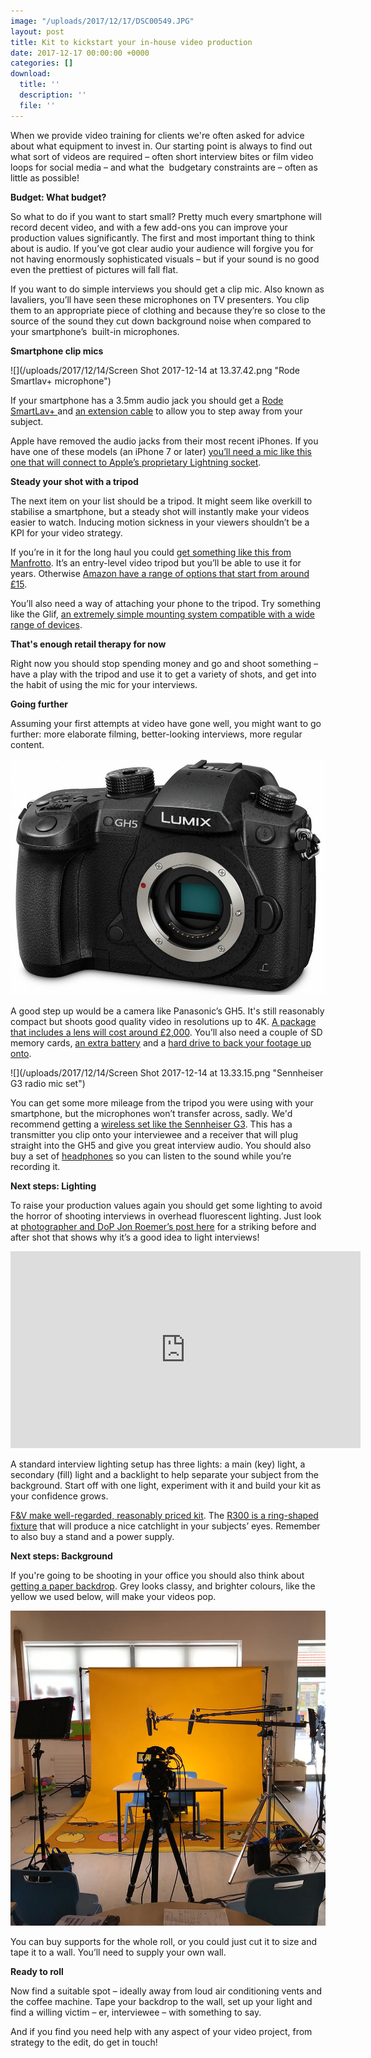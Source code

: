 ```yaml
---
image: "/uploads/2017/12/17/DSC00549.JPG"
layout: post
title: Kit to kickstart your in-house video production
date: 2017-12-17 00:00:00 +0000
categories: []
download:
  title: ''
  description: ''
  file: ''
---
```

When we provide video training for clients we're often asked for advice about what equipment to invest in. Our starting point is always to find out what sort of videos are required – often short interview bites or film video loops for social media – and what the  budgetary constraints are – often as little as possible!

**Budget: What budget?**

So what to do if you want to start small? Pretty much every smartphone will record decent video, and with a few add-ons you can improve your production values significantly. The first and most important thing to think about is audio. If you’ve got clear audio your audience will forgive you for not having enormously sophisticated visuals – but if your sound is no good even the prettiest of pictures will fall flat.

If you want to do simple interviews you should get a clip mic. Also known as lavaliers, you’ll have seen these microphones on TV presenters. You clip them to an appropriate piece of clothing and because they’re so close to the source of the sound they cut down background noise when compared to your smartphone’s  built-in microphones.

**Smartphone clip mics**

![](/uploads/2017/12/14/Screen Shot 2017-12-14 at 13.37.42.png "Rode Smartlav+ microphone")

If your smartphone has a 3.5mm audio jack you should get a [Rode SmartLav+ ](http://www.rode.com/microphones/smartlav-plus) and [an extension cable](https://www.gak.co.uk/en/rode-sc1-trrs-extension-cable/112308?gclid=EAIaIQobChMIxJfl4NWJ2AIVRrvtCh2BlwV9EAQYAiABEgLKc_D_BwE) to allow you to step away from your subject.

Apple have removed the audio jacks from their most recent iPhones. If you have one of these models (an iPhone 7 or later) [you’ll need a mic like this one that will connect to Apple’s proprietary Lightning socket](https://www.gear4music.com/PA-DJ-and-Lighting/Sennheiser-ClipMic-Digital-iOS-Device-Microphone/1A6H?origin=product-ads&campaign=PLA+Shop+-+GENERIC&adgroup=GENERIC&medium=vertical_search&network=google&merchant_id=1279443&product_id=59849d1&product_country=GB&product_partition_id=136756261519&gclid=EAIaIQobChMI2IS0ws-J2AIVSZPtCh2sNgmHEAQYASABEgINnPD_BwE).

**Steady your shot with a tripod**

The next item on your list should be a tripod. It might seem like overkill to stabilise a smartphone, but a steady shot will instantly make your videos easier to watch. Inducing motion sickness in your viewers shouldn’t be a KPI for your video strategy.

If you’re in it for the long haul you could [get something like this from Manfrotto](https://www.manfrotto.co.uk/290-light-aluminium-tripod-with-befree-live-fluid-video-head). It’s an entry-level video tripod but you’ll be able to use it for years. Otherwise [Amazon have a range of options that start from around £15](https://www.amazon.co.uk/s/ref=nb_sb_noss?url=search-alias%3Daps&field-keywords=tripod).

You’ll also need a way of attaching your phone to the tripod. Try something like the Glif, [an extremely simple mounting system compatible with a wide range of devices](https://www.amazon.co.uk/Glif-tripod-quick-release-smartphones/dp/B071WKTMPQ).

**That's enough retail therapy for now**

Right now you should stop spending money and go and shoot something – have a play with the tripod and use it to get a variety of shots, and get into the habit of using the mic for your interviews.

**Going further**

Assuming your first attempts at video have gone well, you might want to go further: more elaborate filming, better-looking interviews, more regular content.

![](/uploads/2017/12/14/DC-GH5KBODY_ALT04.jpeg "Panasonic GH5")

A good step up would be a camera like Panasonic’s GH5. It's still reasonably compact but shoots good quality video in resolutions up to 4K. [A package that includes a lens will cost around £2,000](https://www.wexphotovideo.com/panasonic-lumix-dmc-gh5-digital-camera-with-12-60mm-f28-40-leica-lens-1616675/). You’ll also need a couple of SD memory cards, [an extra battery](https://www.wexphotovideo.com/panasonic-dmw-blf19-battery-pack-1532814/) and a [hard drive to back your footage up onto](https://www.amazon.co.uk/External-Hard-Drives-4TB/s?ie=UTF8&page=1&rh=n%3A430544031%2Cp_n_size_browse-bin%3A10625611031).

![](/uploads/2017/12/14/Screen Shot 2017-12-14 at 13.33.15.png "Sennheiser G3 radio mic set")

You can get some more mileage from the tripod you were using with your smartphone, but the microphones won’t transfer across, sadly. We'd recommend getting a [wireless set like the Sennheiser G3](https://cvp.com/product/sennheiser_ew-112-p-g3). This has a transmitter you clip onto your interviewee and a receiver that will plug straight into the GH5 and give you great interview audio. You should also buy a set of [headphones](https://www.amazon.co.uk/Sony-MDRZX110B-AE-MDR-ZX110-Headphones-Black/dp/B00NBR70DO/ref=sr_1_cc_4?s=aps&ie=UTF8&qid=1513252655&sr=1-4-catcorr&keywords=headphones) so you can listen to the sound while you’re recording it.

**Next steps: Lighting**

To raise your production values again you should get some lighting to avoid the horror of shooting interviews in overhead fluorescent lighting. Just look at [photographer and DoP Jon Roemer’s post here](http://blog.jonroemer.com/2017/12/why-light-video-interview-lighting-setup/) for a striking before and after shot that shows why it’s a good idea to light interviews!

<iframe width="560" height="315" src="https://www.youtube.com/embed/CfVeGjdOVpU" frameborder="0" gesture="media" allow="encrypted-media" allowfullscreen></iframe>

A standard interview lighting setup has three lights: a main (key) light, a secondary (fill) light and a backlight to help separate your subject from the background. Start off with one light, experiment with it and build your kit as your confidence grows.

[F&V make well-regarded, reasonably priced kit](http://www.fvlight.eu). The [R300 is a ring-shaped fixture](https://cvp.com/product/fv_r300s_se_bicolour_led_ring_light) that will produce a nice catchlight in your subjects’ eyes. Remember to also buy a stand and a power supply.

**Next steps: Background**

If you're going to be shooting in your office you should also think about [getting a paper backdrop](https://www.manfrotto.co.uk/lastolite/background-and-background-support/paper-rolls). Grey looks classy, and brighter colours, like the yellow we used below, will make your videos pop.

![](/images/IMG_0797.jpg)

You can buy supports for the whole roll, or you could just cut it to size and tape it to a wall. You’ll need to supply your own wall.

**Ready to roll**

Now find a suitable spot – ideally away from loud air conditioning vents and the coffee machine. Tape your backdrop to the wall, set up your light and find a willing victim – er, interviewee – with something to say.

And if you find you need help with any aspect of your video project, from strategy to the edit, do get in touch!
